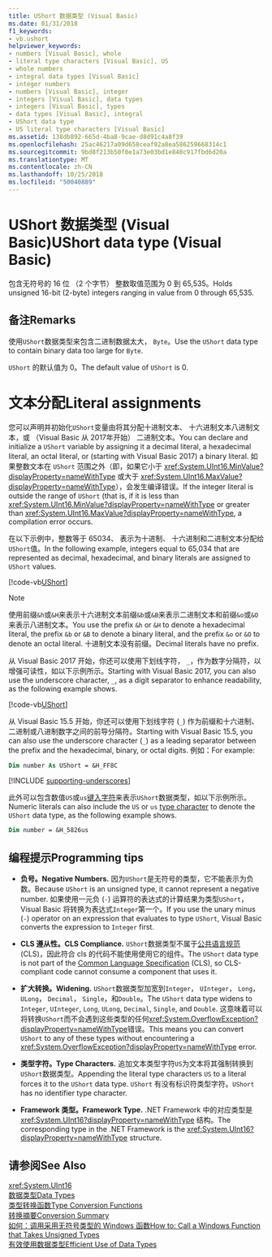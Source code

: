 ```yaml
---
title: UShort 数据类型 (Visual Basic)
ms.date: 01/31/2018
f1_keywords:
- vb.ushort
helpviewer_keywords:
- numbers [Visual Basic], whole
- literal type characters [Visual Basic], US
- whole numbers
- integral data types [Visual Basic]
- integer numbers
- numbers [Visual Basic], integer
- integers [Visual Basic], data types
- integers [Visual Basic], types
- data types [Visual Basic], integral
- UShort data type
- US literal type characters [Visual Basic]
ms.assetid: 138db892-665d-4ba8-9cae-d8d91c4a8f39
ms.openlocfilehash: 25ac46217a09d658ceaf92a8ea586259668314c1
ms.sourcegitcommit: 9bd8f213b50f0e1a73e03bd1e840c917fbd6d20a
ms.translationtype: MT
ms.contentlocale: zh-CN
ms.lasthandoff: 10/25/2018
ms.locfileid: "50040889"
---
```

# <a name="ushort-data-type-visual-basic"></a><span data-ttu-id="b27d4-102">UShort 数据类型 (Visual Basic)</span><span class="sxs-lookup"><span data-stu-id="b27d4-102">UShort data type (Visual Basic)</span></span>

<span data-ttu-id="b27d4-103">包含无符号的 16 位 （2 个字节） 整数取值范围为 0 到 65,535。</span><span class="sxs-lookup"><span data-stu-id="b27d4-103">Holds unsigned 16-bit (2-byte) integers ranging in value from 0 through 65,535.</span></span>  
  
## <a name="remarks"></a><span data-ttu-id="b27d4-104">备注</span><span class="sxs-lookup"><span data-stu-id="b27d4-104">Remarks</span></span>

 <span data-ttu-id="b27d4-105">使用`UShort`数据类型来包含二进制数据太大， `Byte`。</span><span class="sxs-lookup"><span data-stu-id="b27d4-105">Use the `UShort` data type to contain binary data too large for `Byte`.</span></span>  
  
 <span data-ttu-id="b27d4-106">`UShort` 的默认值为 0。</span><span class="sxs-lookup"><span data-stu-id="b27d4-106">The default value of `UShort` is 0.</span></span>  

# <a name="literal-assignments"></a><span data-ttu-id="b27d4-107">文本分配</span><span class="sxs-lookup"><span data-stu-id="b27d4-107">Literal assignments</span></span>

<span data-ttu-id="b27d4-108">您可以声明并初始化`UShort`变量由将其分配十进制文本、 十六进制文本八进制文本，或 （Visual Basic 从 2017年开始） 二进制文本。</span><span class="sxs-lookup"><span data-stu-id="b27d4-108">You can declare and initialize a `UShort` variable by assigning it a decimal literal, a hexadecimal literal, an octal literal, or (starting with Visual Basic 2017) a binary literal.</span></span> <span data-ttu-id="b27d4-109">如果整数文本在 `UShort` 范围之外（即，如果它小于 <xref:System.UInt16.MinValue?displayProperty=nameWithType> 或大于 <xref:System.UInt16.MaxValue?displayProperty=nameWithType>），会发生编译错误。</span><span class="sxs-lookup"><span data-stu-id="b27d4-109">If the integer literal is outside the range of `UShort` (that is, if it is less than <xref:System.UInt16.MinValue?displayProperty=nameWithType> or greater than <xref:System.UInt16.MaxValue?displayProperty=nameWithType>, a compilation error occurs.</span></span>

<span data-ttu-id="b27d4-110">在以下示例中，整数等于 65034、 表示为十进制、 十六进制和二进制文本分配给`UShort`值。</span><span class="sxs-lookup"><span data-stu-id="b27d4-110">In the following example, integers equal to 65,034 that are represented as decimal, hexadecimal, and binary literals are assigned to `UShort` values.</span></span>
  
[!code-vb[UShort](../../../../samples/snippets/visualbasic/language-reference/data-types/numeric-literals.vb#UShort)]

> [!NOTE]
> <span data-ttu-id="b27d4-111">使用前缀`&h`或`&H`来表示十六进制文本前缀`&b`或`&B`来表示二进制文本和前缀`&o`或`&O`来表示八进制文本。</span><span class="sxs-lookup"><span data-stu-id="b27d4-111">You use the prefix `&h` or `&H` to denote a hexadecimal literal, the prefix `&b` or `&B` to denote a binary literal, and the prefix `&o` or `&O` to denote an octal literal.</span></span> <span data-ttu-id="b27d4-112">十进制文本没有前缀。</span><span class="sxs-lookup"><span data-stu-id="b27d4-112">Decimal literals have no prefix.</span></span>

<span data-ttu-id="b27d4-113">从 Visual Basic 2017 开始，你还可以使用下划线字符， `_`，作为数字分隔符，以增强可读性，如以下示例所示。</span><span class="sxs-lookup"><span data-stu-id="b27d4-113">Starting with Visual Basic 2017, you can also use the underscore character, `_`, as a digit separator to enhance readability, as the following example shows.</span></span>

[!code-vb[UShort](../../../../samples/snippets/visualbasic/language-reference/data-types/numeric-literals.vb#UShortS)]

<span data-ttu-id="b27d4-114">从 Visual Basic 15.5 开始，你还可以使用下划线字符 (`_`) 作为前缀和十六进制、 二进制或八进制数字之间的前导分隔符。</span><span class="sxs-lookup"><span data-stu-id="b27d4-114">Starting with Visual Basic 15.5, you can also use the underscore character (`_`) as a leading separator between the prefix and the hexadecimal, binary, or octal digits.</span></span> <span data-ttu-id="b27d4-115">例如：</span><span class="sxs-lookup"><span data-stu-id="b27d4-115">For example:</span></span>

```vb
Dim number As UShort = &H_FF8C
```

[!INCLUDE [supporting-underscores](../../../../includes/vb-separator-langversion.md)]

<span data-ttu-id="b27d4-116">此外可以包含数值`US`或`us`[键入字符](../../programming-guide\language-features\data-types/type-characters.md)来表示`UShort`数据类型，如以下示例所示。</span><span class="sxs-lookup"><span data-stu-id="b27d4-116">Numeric literals can also include the `US` or `us` [type character](../../programming-guide\language-features\data-types/type-characters.md) to denote the `UShort` data type, as the following example shows.</span></span>

```vb
Dim number = &H_5826us
```

## <a name="programming-tips"></a><span data-ttu-id="b27d4-117">编程提示</span><span class="sxs-lookup"><span data-stu-id="b27d4-117">Programming tips</span></span>
  
-   <span data-ttu-id="b27d4-118">**负号。**</span><span class="sxs-lookup"><span data-stu-id="b27d4-118">**Negative Numbers.**</span></span> <span data-ttu-id="b27d4-119">因为`UShort`是无符号的类型，它不能表示为负数。</span><span class="sxs-lookup"><span data-stu-id="b27d4-119">Because `UShort` is an unsigned type, it cannot represent a negative number.</span></span> <span data-ttu-id="b27d4-120">如果使用一元负 (`-`) 运算符的表达式的计算结果为类型`UShort`，Visual Basic 将转换为表达式`Integer`第一个。</span><span class="sxs-lookup"><span data-stu-id="b27d4-120">If you use the unary minus (`-`) operator on an expression that evaluates to type `UShort`, Visual Basic converts the expression to `Integer` first.</span></span>  
  
-   <span data-ttu-id="b27d4-121">**CLS 遵从性。**</span><span class="sxs-lookup"><span data-stu-id="b27d4-121">**CLS Compliance.**</span></span> <span data-ttu-id="b27d4-122">`UShort`数据类型不属于[公共语言规范](http://www.ecma-international.org/publications/standards/Ecma-335.htm)(CLS)，因此符合 cls 的代码不能使用使用它的组件。</span><span class="sxs-lookup"><span data-stu-id="b27d4-122">The `UShort` data type is not part of the [Common Language Specification](http://www.ecma-international.org/publications/standards/Ecma-335.htm) (CLS), so CLS-compliant code cannot consume a component that uses it.</span></span>
  
-   <span data-ttu-id="b27d4-123">**扩大转换。**</span><span class="sxs-lookup"><span data-stu-id="b27d4-123">**Widening.**</span></span> <span data-ttu-id="b27d4-124">`UShort`数据类型加宽到`Integer`， `UInteger`， `Long`， `ULong`， `Decimal`， `Single`，和`Double`。</span><span class="sxs-lookup"><span data-stu-id="b27d4-124">The `UShort` data type widens to `Integer`, `UInteger`, `Long`, `ULong`, `Decimal`, `Single`, and `Double`.</span></span> <span data-ttu-id="b27d4-125">这意味着可以将转换`UShort`而不会遇到这些类型的任何<xref:System.OverflowException?displayProperty=nameWithType>错误。</span><span class="sxs-lookup"><span data-stu-id="b27d4-125">This means you can convert `UShort` to any of these types without encountering a <xref:System.OverflowException?displayProperty=nameWithType> error.</span></span>  
  
-   <span data-ttu-id="b27d4-126">**类型字符。**</span><span class="sxs-lookup"><span data-stu-id="b27d4-126">**Type Characters.**</span></span> <span data-ttu-id="b27d4-127">追加文本类型字符`US`为文本将其强制转换到`UShort`数据类型。</span><span class="sxs-lookup"><span data-stu-id="b27d4-127">Appending the literal type characters `US` to a literal forces it to the `UShort` data type.</span></span> <span data-ttu-id="b27d4-128">`UShort` 有没有标识符类型字符。</span><span class="sxs-lookup"><span data-stu-id="b27d4-128">`UShort` has no identifier type character.</span></span>  
  
-   <span data-ttu-id="b27d4-129">**Framework 类型。**</span><span class="sxs-lookup"><span data-stu-id="b27d4-129">**Framework Type.**</span></span> <span data-ttu-id="b27d4-130">.NET Framework 中的对应类型是 <xref:System.UInt16?displayProperty=nameWithType> 结构。</span><span class="sxs-lookup"><span data-stu-id="b27d4-130">The corresponding type in the .NET Framework is the <xref:System.UInt16?displayProperty=nameWithType> structure.</span></span>  
  
## <a name="see-also"></a><span data-ttu-id="b27d4-131">请参阅</span><span class="sxs-lookup"><span data-stu-id="b27d4-131">See Also</span></span>  
 <xref:System.UInt16>  
 [<span data-ttu-id="b27d4-132">数据类型</span><span class="sxs-lookup"><span data-stu-id="b27d4-132">Data Types</span></span>](../../../visual-basic/language-reference/data-types/index.md)  
 [<span data-ttu-id="b27d4-133">类型转换函数</span><span class="sxs-lookup"><span data-stu-id="b27d4-133">Type Conversion Functions</span></span>](../../../visual-basic/language-reference/functions/type-conversion-functions.md)  
 [<span data-ttu-id="b27d4-134">转换摘要</span><span class="sxs-lookup"><span data-stu-id="b27d4-134">Conversion Summary</span></span>](../../../visual-basic/language-reference/keywords/conversion-summary.md)  
 [<span data-ttu-id="b27d4-135">如何：调用采用无符号类型的 Windows 函数</span><span class="sxs-lookup"><span data-stu-id="b27d4-135">How to: Call a Windows Function that Takes Unsigned Types</span></span>](../../../visual-basic/programming-guide/com-interop/how-to-call-a-windows-function-that-takes-unsigned-types.md)  
 [<span data-ttu-id="b27d4-136">有效使用数据类型</span><span class="sxs-lookup"><span data-stu-id="b27d4-136">Efficient Use of Data Types</span></span>](../../../visual-basic/programming-guide/language-features/data-types/efficient-use-of-data-types.md)
